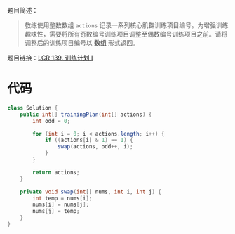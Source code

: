 题目简述：

> 教练使用整数数组 `actions` 记录一系列核心肌群训练项目编号。为增强训练趣味性，需要将所有奇数编号训练项目调整至偶数编号训练项目之前。请将调整后的训练项目编号以 **数组** 形式返回。

题目链接：[LCR 139. 训练计划 I](https://leetcode.cn/problems/diao-zheng-shu-zu-shun-xu-shi-qi-shu-wei-yu-ou-shu-qian-mian-lcof/)

# 代码

```java
class Solution {
    public int[] trainingPlan(int[] actions) {
        int odd = 0;

        for (int i = 0; i < actions.length; i++) {
            if ((actions[i] & 1) == 1) {
                swap(actions, odd++, i);
            }
        }

        return actions;
    }

    private void swap(int[] nums, int i, int j) {
        int temp = nums[i];
        nums[i] = nums[j];
        nums[j] = temp;
    }
}
```

